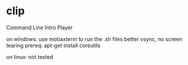 # clip
Command Line Intro Player



on windows:
use mobaxterm to run the .sh files
better vsync, no screen tearing
prereq:
apt-get install coreutils



on linux:
not tested
